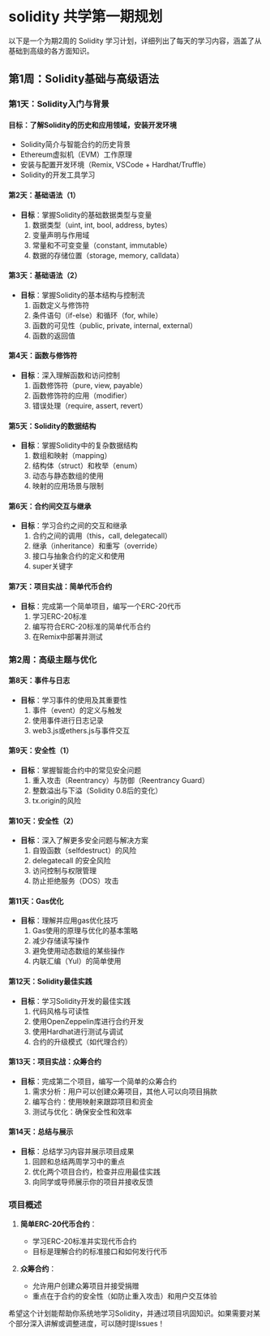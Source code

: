 # solidity 共学第一期规划

以下是一个为期2周的 Solidity 学习计划，详细列出了每天的学习内容，涵盖了从基础到高级的各方面知识。

## 第1周：Solidity基础与高级语法

### 第1天：Solidity入门与背景
#### 目标：了解Solidity的历史和应用领域，安装开发环境
- Solidity简介与智能合约的历史背景
- Ethereum虚拟机（EVM）工作原理
- 安装与配置开发环境（Remix, VSCode + Hardhat/Truffle）
- Solidity的开发工具学习

#### 第2天：基础语法（1）
- **目标**：掌握Solidity的基础数据类型与变量
  1. 数据类型（uint, int, bool, address, bytes）
  2. 变量声明与作用域
  3. 常量和不可变变量（constant, immutable）
  4. 数据的存储位置（storage, memory, calldata）

#### 第3天：基础语法（2）
- **目标**：掌握Solidity的基本结构与控制流
  1. 函数定义与修饰符
  2. 条件语句（if-else）和循环（for, while）
  3. 函数的可见性（public, private, internal, external）
  4. 函数的返回值

#### 第4天：函数与修饰符
- **目标**：深入理解函数和访问控制
  1. 函数修饰符（pure, view, payable）
  2. 函数修饰符的应用（modifier）
  3. 错误处理（require, assert, revert）

#### 第5天：Solidity的数据结构
- **目标**：掌握Solidity中的复杂数据结构
  1. 数组和映射（mapping）
  2. 结构体（struct）和枚举（enum）
  3. 动态与静态数组的使用
  4. 映射的应用场景与限制

#### 第6天：合约间交互与继承
- **目标**：学习合约之间的交互和继承
  1. 合约之间的调用（this，call, delegatecall）
  2. 继承（inheritance）和重写（override）
  3. 接口与抽象合约的定义和使用
  4. super关键字

#### 第7天：项目实战：简单代币合约
- **目标**：完成第一个简单项目，编写一个ERC-20代币
  1. 学习ERC-20标准
  2. 编写符合ERC-20标准的简单代币合约
  3. 在Remix中部署并测试

### 第2周：高级主题与优化

#### 第8天：事件与日志
- **目标**：学习事件的使用及其重要性
  1. 事件（event）的定义与触发
  2. 使用事件进行日志记录
  3. web3.js或ethers.js与事件交互

#### 第9天：安全性（1）
- **目标**：掌握智能合约中的常见安全问题
  1. 重入攻击（Reentrancy）与防御（Reentrancy Guard）
  2. 整数溢出与下溢（Solidity 0.8后的变化）
  3. tx.origin的风险

#### 第10天：安全性（2）
- **目标**：深入了解更多安全问题与解决方案
  1. 自毁函数（selfdestruct）的风险
  2. delegatecall 的安全风险
  3. 访问控制与权限管理
  4. 防止拒绝服务（DOS）攻击

#### 第11天：Gas优化
- **目标**：理解并应用gas优化技巧
  1. Gas使用的原理与优化的基本策略
  2. 减少存储读写操作
  3. 避免使用动态数组的某些操作
  4. 内联汇编（Yul）的简单使用

#### 第12天：Solidity最佳实践
- **目标**：学习Solidity开发的最佳实践
  1. 代码风格与可读性
  2. 使用OpenZeppelin库进行合约开发
  3. 使用Hardhat进行测试与调试
  4. 合约的升级模式（如代理合约）

#### 第13天：项目实战：众筹合约
- **目标**：完成第二个项目，编写一个简单的众筹合约
  1. 需求分析：用户可以创建众筹项目，其他人可以向项目捐款
  2. 编写合约：使用映射来跟踪项目和资金
  3. 测试与优化：确保安全性和效率

#### 第14天：总结与展示
- **目标**：总结学习内容并展示项目成果
  1. 回顾和总结两周学习中的重点
  2. 优化两个项目合约，检查并应用最佳实践
  3. 向同学或导师展示你的项目并接收反馈

### 项目概述
1. **简单ERC-20代币合约**：
   - 学习ERC-20标准并实现代币合约
   - 目标是理解合约的标准接口和如何发行代币

2. **众筹合约**：
   - 允许用户创建众筹项目并接受捐赠
   - 重点在于合约的安全性（如防止重入攻击）和用户交互体验

希望这个计划能帮助你系统地学习Solidity，并通过项目巩固知识。如果需要对某个部分深入讲解或调整进度，可以随时提Issues！
